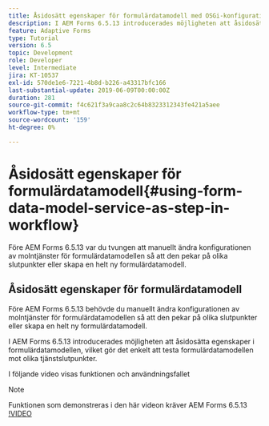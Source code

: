```yaml
---
title: Åsidosätt egenskaper för formulärdatamodell med OSGi-konfiguration
description: I AEM Forms 6.5.13 introducerades möjligheten att åsidosätta egenskaper för formulärdatamodeller, vilket gör det enklare att testa en formulärdatamodell mot olika slutpunkter.
feature: Adaptive Forms
type: Tutorial
version: 6.5
topic: Development
role: Developer
level: Intermediate
jira: KT-10537
exl-id: 570de1e6-7221-4b8d-b226-a43317bfc166
last-substantial-update: 2019-06-09T00:00:00Z
duration: 281
source-git-commit: f4c621f3a9caa8c2c64b8323312343fe421a5aee
workflow-type: tm+mt
source-wordcount: '159'
ht-degree: 0%

---
```


# Åsidosätt egenskaper för formulärdatamodell{#using-form-data-model-service-as-step-in-workflow}

Före AEM Forms 6.5.13 var du tvungen att manuellt ändra konfigurationen av molntjänster för formulärdatamodellen så att den pekar på olika slutpunkter eller skapa en helt ny formulärdatamodell.

## Åsidosätt egenskaper för formulärdatamodell

Före AEM Forms 6.5.13 behövde du manuellt ändra konfigurationen av molntjänster för formulärdatamodellen så att den pekar på olika slutpunkter eller skapa en helt ny formulärdatamodell.

I AEM Forms 6.5.13 introducerades möjligheten att åsidosätta egenskaper i formulärdatamodellen, vilket gör det enkelt att testa formulärdatamodellen mot olika tjänstslutpunkter.

I följande video visas funktionen och användningsfallet

>[!NOTE]
>Funktionen som demonstreras i den här videon kräver AEM Forms 6.5.13
>[!VIDEO](https://video.tv.adobe.com/v/343762?quality=12&learn=on)

